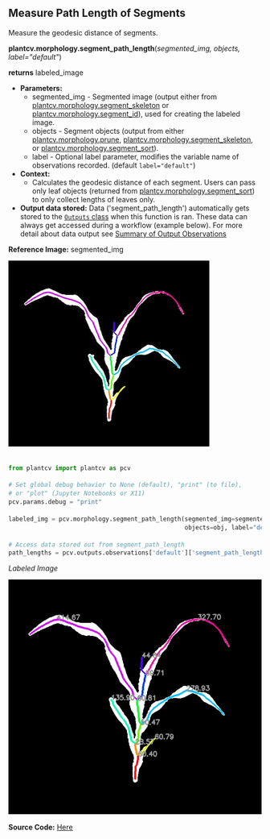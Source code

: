 ## Measure Path Length of Segments 

Measure the geodesic distance of segments. 

**plantcv.morphology.segment_path_length**(*segmented_img, objects, label="default"*)

**returns** labeled_image  

- **Parameters:**
    - segmented_img - Segmented image (output either from [plantcv.morphology.segment_skeleton](segment_skeleton.md)
    or [plantcv.morphology.segment_id](segment_id.md)), used for creating the labeled image. 
    - objects - Segment objects (output from either [plantcv.morphology.prune](prune.md),
    [plantcv.morphology.segment_skeleton](segment_skeleton.md), or
    [plantcv.morphology.segment_sort](segment_sort.md)).
    - label         - Optional label parameter, modifies the variable name of observations recorded. (default `label="default"`)
- **Context:**
    - Calculates the geodesic distance of each segment. Users can pass only 
    leaf objects (returned from [plantcv.morphology.segment_sort](segment_sort.md)) to only collect lengths of leaves only.
- **Output data stored:** Data ('segment_path_length') automatically gets stored to the [`Outputs` class](outputs.md) when this function is ran. 
    These data can always get accessed during a workflow (example below). For more detail about data output see [Summary of Output Observations](output_measurements.md#summary-of-output-observations)

**Reference Image:** segmented_img 

![Screenshot](img/documentation_images/segment_path_length/segmented_img_mask.jpg)


```python

from plantcv import plantcv as pcv

# Set global debug behavior to None (default), "print" (to file), 
# or "plot" (Jupyter Notebooks or X11)
pcv.params.debug = "print"

labeled_img = pcv.morphology.segment_path_length(segmented_img=segmented_img, 
                                                 objects=obj, label="default")

# Access data stored out from segment_path_length
path_lengths = pcv.outputs.observations['default']['segment_path_length']['value']

```

*Labeled Image*

![Screenshot](img/documentation_images/segment_path_length/labeled_path_lengths.jpg)

**Source Code:** [Here](https://github.com/danforthcenter/plantcv/blob/master/plantcv/plantcv/morphology/segment_path_length.py)
